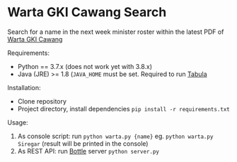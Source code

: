 # Warta GKI Cawang Search

Search for a name in the next week minister roster within the latest PDF of [Warta GKI Cawang](http://gki-cawang.org/category/media/warta-jemaat/)

Requirements:
* Python == 3.7.x (does not work yet with 3.8.x)
* Java (JRE) >= 1.8 (`JAVA_HOME` must be set. Required to run [Tabula](https://tabula.technology/)

Installation:
* Clone repository
* Project directory, install dependencies `pip install -r requirements.txt`

Usage:
1. As console script: run `python warta.py {name}` eg. `python warta.py Siregar` (result will be printed in the console)
2. As REST API: run [Bottle](https://bottlepy.org/docs/dev/) server `python server.py`
